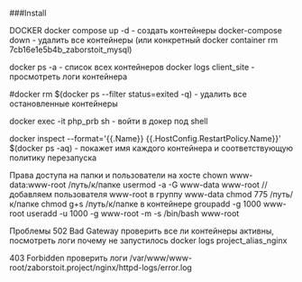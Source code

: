 ###Install



DOCKER
docker compose up -d - создать контейнеры
docker-compose down - удалить все контейнеры
(или конкретный docker container rm 7cb16e1e5b4b_zaborstoit_mysql)

docker ps -a - список всех контейнеров
docker logs client_site - просмотреть логи контейнера

#docker rm $(docker ps --filter status=exited -q) - удалить все остановленные контейнеры


docker exec -it php_prb sh - войти в докер под shell

docker inspect --format='{{.Name}} {{.HostConfig.RestartPolicy.Name}}' $(docker ps -aq) - покажет имя каждого контейнера и соответствующую политику перезапуска

Права доступа на папки и пользователи
на хосте
chown www-data:www-root /путь/к/папке
usermod -a -G www-data www-root  //добавляем пользователя www-root в группу www-data
chmod 775 /путь/к/папке
chmod g+s /путь/к/папке
в контейнере
groupadd -g 1000 www-root
useradd -u 1000 -g www-root -m -s /bin/bash www-root



Проблемы
502 Bad Gateway
проверить все ли контейнеры активны, посмотреть логи почему не запустилось docker logs project_alias_nginx

403 Forbidden
проверить логи /var/www/www-root/zaborstoit.project/nginx/httpd-logs/error.log
